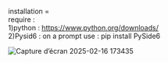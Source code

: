 installation = <br>
require : <br>
  1)python  : https://www.python.org/downloads/<br>
  2)Pysid6  : on a prompt use : pip install PySide6<br>


![Capture d’écran 2025-02-16 173435](https://github.com/user-attachments/assets/a8aea8ba-11d7-48a0-a456-c377b5719e13)
